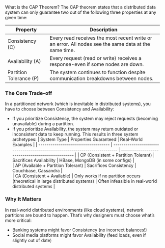 What is the CAP Theorem?
The CAP theorem states that a distributed data system can only guarantee two out of the following three properties at any given time:  

| Property                | Description                                                                                          |  
| ----------------------- | ---------------------------------------------------------------------------------------------------- |  
| Consistency (C)         | Every read receives the most recent write or an error. All nodes see the same data at the same time. |  
| Availability (A)        | Every request (read or write) receives a response-even if some nodes are down.                       |  
| Partition Tolerance (P) | The system continues to function despite communication breakdowns between nodes.                     |  

### The Core Trade-off
In a partitioned network (which is inevitable in distributed systems), you have to choose between Consistency and Availability:  
- If you prioritize Consistency, the system may reject requests (becoming unavailable) during a partition.
- If you prioritize Availability, the system may return outdated or inconsistent data to keep running.
This results in three system archetypes:
| System Type                          | Properties Guaranteed                                                        | Real-World Examples                                |
| ------------------------------------ | ---------------------------------------------------------------------------- | -------------------------------------------------- |
| CP (Consistent + Partition Tolerant) | Sacrifices Availability                                                      | HBase, MongoDB (in some configs)                   |  
| AP (Available + Partition Tolerant)  | Sacrifices Consistency                                                       | Couchbase, Cassandra                               |  
| CA (Consistent + Available)          | Only works if no partition occurs (theoretical in large distributed systems) | Often infeasible in real-world distributed systems |  

### Why It Matters
In real-world distributed environments (like cloud systems), network partitions are bound to happen. That’s why designers must choose what’s more critical:
- Banking systems might favor Consistency (no incorrect balances!)
- Social media platforms might favor Availability (feed loads, even if slightly out of date)





